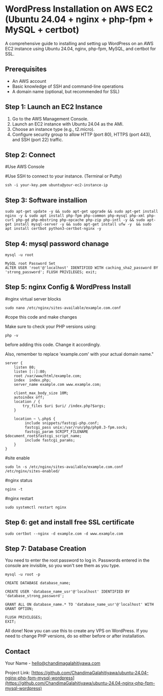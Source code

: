
# WordPress Installation on AWS EC2 (Ubuntu 24.04 + nginx + php-fpm + MySQL + certbot)

A comprehensive guide to installing and setting up WordPress on an AWS EC2 instance using Ubuntu 24.04, nginx, php-fpm, MySQL, and certbot for SSL.

## Prerequisites

- An AWS account
- Basic knowledge of SSH and command-line operations
- A domain name (optional, but recommended for SSL)

## Step 1: Launch an EC2 Instance

1. Go to the AWS Management Console.
2. Launch an EC2 instance with Ubuntu 24.04 as the AMI.
3. Choose an instance type (e.g., t2.micro).
4. Configure security group to allow HTTP (port 80), HTTPS (port 443), and SSH (port 22) traffic.

## Step 2: Connect

#Use AWS Console


#Use SSH to connect to your instance. (Terminal or Putty)
```
ssh -i your-key.pem ubuntu@your-ec2-instance-ip
```



## Step 3: Software installion

```
sudo apt-get update -y && sudo apt-get upgrade && sudo apt-get install nginx -y & sudo apt install php-fpm php-common php-mysql php-xml php-curl php-gd php-mbstring php-opcache php-zip php-intl -y && sudo apt-get install mysql-server -y && sudo apt-get install ufw -y  && sudo apt install certbot python3-certbot-nginx -y
```

## Step 4: mysql password chanage
```
mysql -u root

MySQL root Password Set
ALTER USER 'root'@'localhost' IDENTIFIED WITH caching_sha2_password BY 'strong_password'; FLUSH PRIVILEGES; exit;
```

## Step 5: nginx Config & WordPress Install

#nginx virtual server blocks
```
sudo nano /etc/nginx/sites-available/example.com.conf
```

#cope this code and make changes

Make sure to check your PHP versions using:
```
php -v
```

before adding this code. Change it accordingly.

Also, remember to replace 'example.com' with your actual domain name."

```
server {
    listen 80;
    listen [::]:80;
    root /var/www/html/example.com;
    index  index.php;
    server_name example.com www.example.com;

    client_max_body_size 10M;
    autoindex off;
    location / {
        try_files $uri $uri/ /index.php?$args;
    }

    location ~ \.php$ {
         include snippets/fastcgi-php.conf;
         fastcgi_pass unix:/var/run/php/php8.3-fpm.sock;
         fastcgi_param SCRIPT_FILENAME $document_root$fastcgi_script_name;
         include fastcgi_params;
    }
}
```

#site enable
```
sudo ln -s /etc/nginx/sites-available/example.com.conf /etc/nginx/sites-enabled/
```

#nginx status
```
nginx -t
```
#nginx restart
```
sudo systemctl restart nginx
```

## Step 6: get and install free SSL certificate
```
sudo certbot --nginx -d example.com -d www.example.com
```

## Step 7: Database Creation 

You need to enter the root password to log in. Passwords entered in the console are invisible, so you won't see them as you type.

```
mysql -u root -p

CREATE DATABASE database_name;

CREATE USER 'database_name_usr'@'localhost' IDENTIFIED BY 'database_strong_password';

GRANT ALL ON database_name.* TO 'database_name_usr'@'localhost' WITH GRANT OPTION;

FLUSH PRIVILEGES;
EXIT;
```

All done! Now you can use this to create any VPS on WordPress. If you need to change PHP versions, do so either before or after installation.

## Contact

Your Name - [hello@chandimagalahitiyawa.com](mailto:hello@chandimagalahitiyawa.com)

Project Link: [https://github.com/ChandimaGalahitiyawa/ubuntu-24.04-nginx-php-fpm-mysql-wordpress](https://github.com/ChandimaGalahitiyawa/ubuntu-24.04-nginx-php-fpm-mysql-wordpress)
